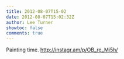 ```yaml
---
title: 2012-08-07T15-02
date: 2012-08-07T15:02:32Z
author: Lee Turner
showtoc: false
comments: true
---
```


Painting time.  http://instagr.am/p/OB_re_Mi5h/

